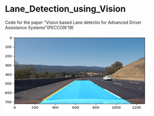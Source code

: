 # Lane_Detection_using_Vision
Code for the paper "Vision based Lane detectio for Advanced Driver Assistance Systems"(PECCON'19)

![OutputImage](sample_output.png)
